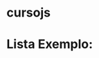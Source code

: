 # cursojs

<style>
    ul{
        columns: 2;
        display: none;
    }
    h1:focus{
        display: block;
    }

</style>
<h1>Lista Exemplo:
<ul>
    <li><a href="aula04/" target="_blank">Aula 04</a></li>
    <li><a href="aula06/" target="_blank">Aula 06</a></li>
    <li><a href="aula09/" target="_blank">Aula 09</a></li>
    <li><a href="aula10/" target="_blank">Aula 10</a></li>
    <li><a href="aula11/" target="_blank">Aula 11</a></li>
    <li><a href="aula12/" target="_blank">Aula 12</a></li>
    <li><a href="aula12ex/" target="_blank">Aula </a></li>
</ul>
</h1>

    

